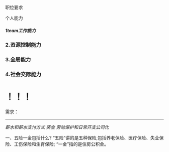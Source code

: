 职位要求

个人能力

##### 1team工作能力
### 2.资源控制能力
### 3.全局能力
### 4.社会交际能力
# ！！！
需求：

------------

*薪水和薪水支付方式
奖金
劳动保护和日常开支公司化*

一、五险一金包括什么?
“五险”讲的是五种保险,包括养老保险、医疗保险、失业保险、工伤保险和生育保险;
“一金”指的是住房公积金。
